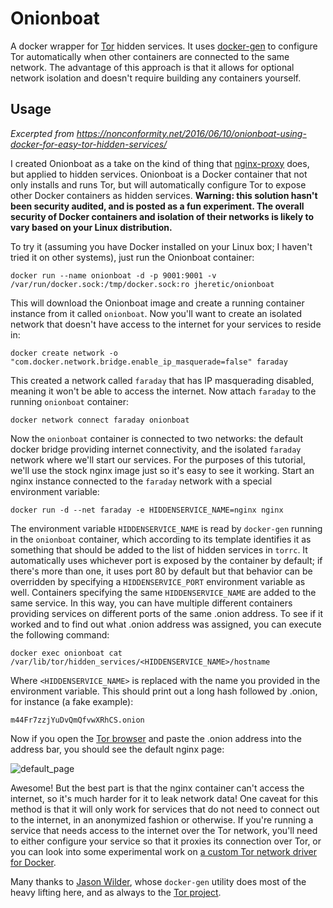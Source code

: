 # Onionboat
A docker wrapper for [Tor](https://torproject.org) hidden services. It uses [docker-gen](https://github.com/jwilder/docker-gen) to configure Tor automatically when other containers are connected to the same network. The advantage of this approach is that it allows for optional network isolation and doesn't require building any containers yourself.

## Usage
*Excerpted from https://nonconformity.net/2016/06/10/onionboat-using-docker-for-easy-tor-hidden-services/*

I created Onionboat as a take on the kind of thing that [nginx-proxy](https://github.com/jwilder/nginx-proxy) does, but applied to hidden services. Onionboat is a Docker container that not only installs and runs Tor, but will automatically configure Tor to expose other Docker containers as hidden services. **Warning: this solution hasn't been security audited, and is posted as a fun experiment. The overall security of Docker containers and isolation of their networks is likely to vary based on your Linux distribution.**

To try it (assuming you have Docker installed on your Linux box; I haven't tried it on other systems), just run the Onionboat container:

`docker run --name onionboat -d -p 9001:9001 -v /var/run/docker.sock:/tmp/docker.sock:ro jheretic/onionboat`

This will download the Onionboat image and create a running container instance from it called `onionboat`. Now you'll want to create an isolated network that doesn't have access to the internet for your services to reside in:

`docker create network -o "com.docker.network.bridge.enable_ip_masquerade=false" faraday`

This created a network called `faraday` that has IP masquerading disabled, meaning it won't be able to access the internet. Now attach `faraday` to the running `onionboat` container:

`docker network connect faraday onionboat`

Now the `onionboat` container is connected to two networks: the default docker bridge providing internet connectivity, and the isolated `faraday` network where we'll start our services. For the purposes of this tutorial, we'll use the stock nginx image just so it's easy to see it working. Start an nginx instance connected to the `faraday` network with a special environment variable:

`docker run -d --net faraday -e HIDDENSERVICE_NAME=nginx nginx`

The environment variable `HIDDENSERVICE_NAME` is read by `docker-gen` running in the `onionboat` container, which according to its template identifies it as something that should be added to the list of hidden services in `torrc`. It automatically uses whichever port is exposed by the container by default; if there's more than one, it uses port 80 by default but that behavior can be overridden by specifying a `HIDDENSERVICE_PORT` environment variable as well. Containers specifying the same `HIDDENSERVICE_NAME` are added to the same service. In this way, you can have multiple different containers providing services on different ports of the same .onion address. To see if it worked and to find out what .onion address was assigned, you can execute the following command:

`docker exec onionboat cat /var/lib/tor/hidden_services/<HIDDENSERVICE_NAME>/hostname`

Where `<HIDDENSERVICE_NAME>` is replaced with the name you provided in the environment variable. This should print out a long hash followed by .onion, for instance (a fake example):

`m44Fr7zzjYuDvQmQfvwXRhCS.onion`

Now if you open the [Tor browser](https://www.torproject.org/download/download-easy.html.en) and paste the .onion address into the address bar, you should see the default nginx page:

![default_page](https://nonconformity.net/content/images/2016/06/default_page.png)

Awesome! But the best part is that the nginx container can't access the internet, so it's much harder for it to leak network data! One caveat for this method is that it will only work for services that do not need to connect out to the internet, in an anonymized fashion or otherwise. If you're running a service that needs access to the internet over the Tor network, you'll need to either configure your service so that it proxies its connection over Tor, or you can look into some experimental work on [a custom Tor network driver for Docker](https://github.com/jfrazelle/onion).

Many thanks to [Jason Wilder](http://jasonwilder.com/), whose `docker-gen` utility does most of the heavy lifting here, and as always to the [Tor project](https://torproject.org).
